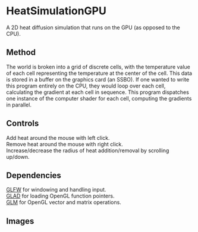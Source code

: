 # HeatSimulationGPU
A 2D heat diffusion simulation that runs on the GPU (as opposed to the CPU).

## Method
The world is broken into a grid of discrete cells, with the temperature value of each cell representing the temperature at the center of the cell. This data is stored in a buffer on the graphics card (an SSBO).
If one wanted to write this program entirely on the CPU, they would loop over each cell, calculating the gradient at each cell in sequence.
This program dispatches one instance of the computer shader for each cell, computing the gradients in parallel.

## Controls
Add heat around the mouse with left click.  
Remove heat around the mouse with right click.  
Increase/decrease the radius of heat addition/removal by scrolling up/down.

## Dependencies
[GLFW](https://www.glfw.org/) for windowing and handling input.  
[GLAD](https://glad.dav1d.de/) for loading OpenGL function pointers.  
[GLM](https://glm.g-truc.net/0.9.9/index.html) for OpenGL vector and matrix operations.

## Images
